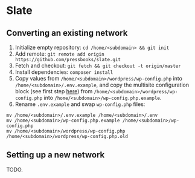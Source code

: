 # Slate

## Converting an existing network

1. Initialize empty repository: `cd /home/<subdomain> && git init`
2. Add remote: `git remote add origin https://github.com/pressbooks/slate.git`
3. Fetch and checkout: `git fetch && git checkout -t origin/master`
4. Install dependencies: `composer install`
5. Copy values from `/home/<subdomain>/wordpress/wp-config.php` into `/home/<subdomain>/.env.example`, and copy the multisite configuration block (see first step [here](https://codex.wordpress.org/Create_A_Network#Step_4:_Enabling_the_Network)) from `/home/<subdomain>/wordpress/wp-config.php` into `/home/<subdomain>/wp-config.php.example`.
6. Rename `.env.example` and swap `wp-config.php` files:

```
mv /home/<subdomain>/.env.example /home/<subdomain>/.env
mv /home/<subdomain>/wp-config.php.example /home/<subdomain>/wp-config.php
mv /home/<subdomain>/wordpress/wp-config.php /home/<subdomain>/wordpress/wp-config.php.old
```

## Setting up a new network

TODO.
